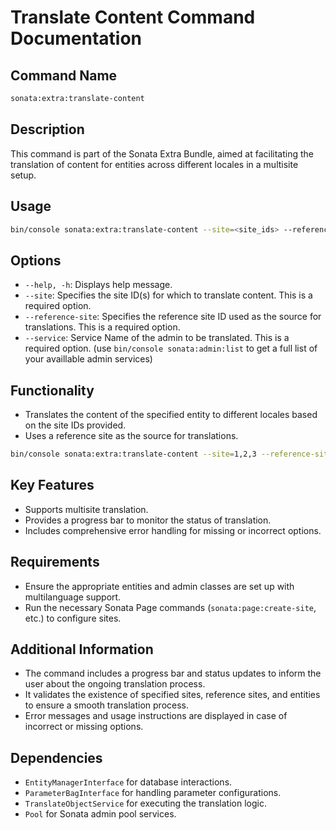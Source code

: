 # Translate Content Command Documentation

## Command Name

```bash
sonata:extra:translate-content
````

## Description

This command is part of the Sonata Extra Bundle, aimed at facilitating the translation of content for entities across different locales in a multisite setup.

## Usage

```bash
bin/console sonata:extra:translate-content --site=<site_ids> --reference-site=<reference_site_id> --service=<service_admin_name>
```

## Options

- `--help, -h`: Displays help message.
- `--site`: Specifies the site ID(s) for which to translate content. This is a required option.
- `--reference-site`: Specifies the reference site ID used as the source for translations. This is a required option.
- `--service`: Service Name of the admin to be translated. This is a required option. (use `bin/console sonata:admin:list` to get a full list of your availlable admin services)

## Functionality
- Translates the content of the specified entity to different locales based on the site IDs provided.
- Uses a reference site as the source for translations.

```bash
bin/console sonata:extra:translate-content --site=1,2,3 --reference-site=1 --fqcn=Partitech\SonataExtra\Entity\Article
```

## Key Features
- Supports multisite translation.
- Provides a progress bar to monitor the status of translation.
- Includes comprehensive error handling for missing or incorrect options.

## Requirements
- Ensure the appropriate entities and admin classes are set up with multilanguage support.
- Run the necessary Sonata Page commands (`sonata:page:create-site`, etc.) to configure sites.

## Additional Information
- The command includes a progress bar and status updates to inform the user about the ongoing translation process.
- It validates the existence of specified sites, reference sites, and entities to ensure a smooth translation process.
- Error messages and usage instructions are displayed in case of incorrect or missing options.

## Dependencies
- `EntityManagerInterface` for database interactions.
- `ParameterBagInterface` for handling parameter configurations.
- `TranslateObjectService` for executing the translation logic.
- `Pool` for Sonata admin pool services.